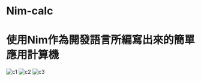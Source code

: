 # Nim-calc
# 使用Nim作為開發語言所編寫出來的簡單應用計算機

![c1](https://github.com/NiYeh/Nim-calc/assets/108889900/05f739f7-84cd-47e1-8d19-c67c410ca98c)
![c2](https://github.com/NiYeh/Nim-calc/assets/108889900/73b2bd9e-88f2-4a63-add3-dcdb0071c0ac)
![c3](https://github.com/NiYeh/Nim-calc/assets/108889900/3b9c5d2a-44ad-490a-bdfc-3d84aa1e00e7)
